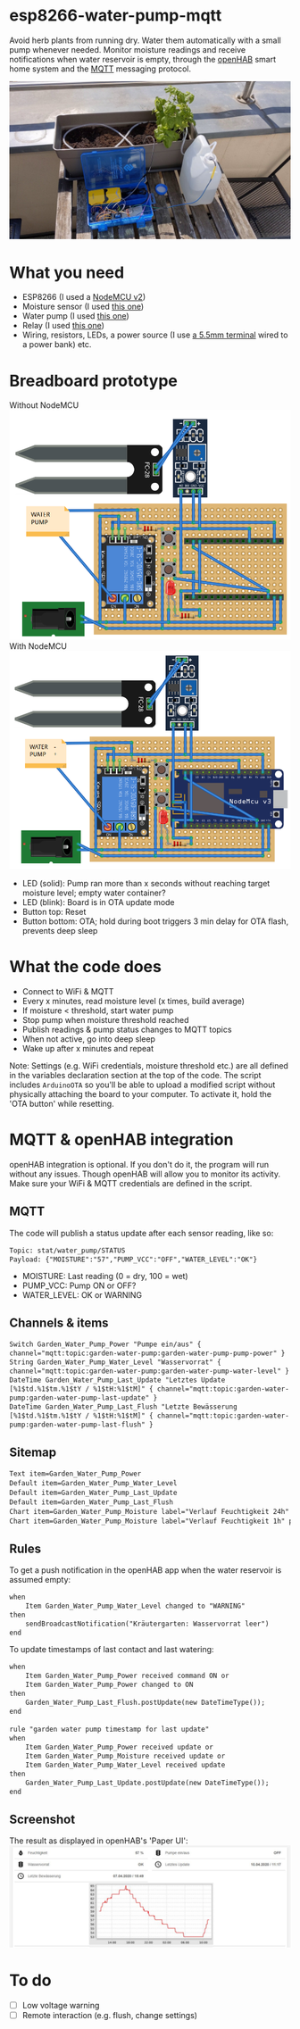 # esp8266-water-pump-mqtt
Avoid herb plants from running dry. Water them automatically with a small pump whenever needed. Monitor moisture readings and receive notifications when water reservoir is empty, through the [openHAB](https://openhab.org) smart home system and the [MQTT](https://mqtt.org) messaging protocol.

![My herb bed](/images/herb_bed.jpg)

# What you need
* ESP8266 (I used a [NodeMCU v2](https://www.amazon.de/gp/product/B0754HWZSQ/ref=ppx_yo_dt_b_search_asin_title?ie=UTF8&psc=1))
* Moisture sensor (I used [this one](https://www.amazon.de/gp/product/B07CNRJN8W/ref=ppx_yo_dt_b_search_asin_title?ie=UTF8&psc=1))
* Water pump (I used [this one](https://www.amazon.de/Homengineer-Tauchpumpe-Brunnen-Bew%C3%A4sserung-Raspberry/dp/B07PGQNKKC/))
* Relay (I used [this one](https://www.amazon.de/gp/product/B07CNR7K9B/ref=ppx_yo_dt_b_search_asin_title?ie=UTF8&psc=1))
* Wiring, resistors, LEDs, a power source (I use [a 5.5mm terminal](https://www.amazon.de/gp/product/B009PH1J5Y/ref=ppx_yo_dt_b_asin_title_o01_s00?ie=UTF8&psc=1) wired to a power bank) etc.

# Breadboard prototype
Without NodeMCU
![Sketch without NodeMCU](/images/sketch_without_nodemcu.PNG)
With NodeMCU
![Sketch with NodeMCU](/images/sketch_with_nodemcu.PNG)

* LED (solid): Pump ran more than x seconds without reaching target moisture level; empty water container?
* LED (blink): Board is in OTA update mode
* Button top: Reset
* Button bottom: OTA; hold during boot triggers 3 min delay for OTA flash, prevents deep sleep

# What the code does
* Connect to WiFi & MQTT
* Every x minutes, read moisture level (x times, build average)
* If moisture < threshold, start water pump
* Stop pump when moisture threshold reached
* Publish readings & pump status changes to MQTT topics
* When not active, go into deep sleep
* Wake up after x minutes and repeat

Note: Settings (e.g. WiFi credentials, moisture threshold etc.) are all defined in the variables declaration section at the top of the code. The script includes  `ArduinoOTA` so you'll be able to upload a modified script without physically attaching the board to your computer. To activate it, hold the 'OTA button' while resetting.

# MQTT & openHAB integration
openHAB integration is optional. If you don't do it, the program will run without any issues. Though openHAB will allow you to monitor its activity. Make sure your WiFi & MQTT credentials are defined in the script.

## MQTT
The code will publish a status update after each sensor reading, like so:
```
Topic: stat/water_pump/STATUS
Payload: {"MOISTURE":"57","PUMP_VCC":"OFF","WATER_LEVEL":"OK"}
```
* MOISTURE: Last reading (0 = dry, 100 = wet)
* PUMP_VCC: Pump ON or OFF?
* WATER_LEVEL: OK or WARNING

## Channels & items
```Number Garden_Water_Pump_Moisture "Feuchtigkeit [%d %%]" { channel="mqtt:topic:garden-water-pump:garden-water-pump-moisture" }
Switch Garden_Water_Pump_Power "Pumpe ein/aus" { channel="mqtt:topic:garden-water-pump:garden-water-pump-pump-power" }
String Garden_Water_Pump_Water_Level "Wasservorrat" { channel="mqtt:topic:garden-water-pump:garden-water-pump-water-level" }
DateTime Garden_Water_Pump_Last_Update "Letztes Update [%1$td.%1$tm.%1$tY / %1$tH:%1$tM]" { channel="mqtt:topic:garden-water-pump:garden-water-pump-last-update" }
DateTime Garden_Water_Pump_Last_Flush "Letzte Bewässerung [%1$td.%1$tm.%1$tY / %1$tH:%1$tM]" { channel="mqtt:topic:garden-water-pump:garden-water-pump-last-flush" }
```

## Sitemap
```Default item=Garden_Water_Pump_Moisture
Text item=Garden_Water_Pump_Power
Default item=Garden_Water_Pump_Water_Level
Default item=Garden_Water_Pump_Last_Update
Default item=Garden_Water_Pump_Last_Flush
Chart item=Garden_Water_Pump_Moisture label="Verlauf Feuchtigkeit 24h" period=D refresh=1000
Chart item=Garden_Water_Pump_Moisture label="Verlauf Feuchtigkeit 1h" period=h refresh=1000
````

## Rules
To get a push notification in the openHAB app when the water reservoir is assumed empty:
```rule "garden water pump reservoir empty"
when
    Item Garden_Water_Pump_Water_Level changed to "WARNING"
then
    sendBroadcastNotification("Kräutergarten: Wasservorrat leer")
end
```
To update timestamps of last contact and last watering:
```rule "garden water pump timestamp for last flush"
when
    Item Garden_Water_Pump_Power received command ON or
    Item Garden_Water_Pump_Power changed to ON
then
    Garden_Water_Pump_Last_Flush.postUpdate(new DateTimeType());
end

rule "garden water pump timestamp for last update"
when
    Item Garden_Water_Pump_Power received update or
    Item Garden_Water_Pump_Moisture received update or
    Item Garden_Water_Pump_Water_Level received update
then
    Garden_Water_Pump_Last_Update.postUpdate(new DateTimeType());
end
```

## Screenshot
The result as displayed in openHAB's 'Paper UI':
![Sketch without NodeMCU](/images/openhab_screenshot.JPG)

# To do
- [ ] Low voltage warning
- [ ] Remote interaction (e.g. flush, change settings)
